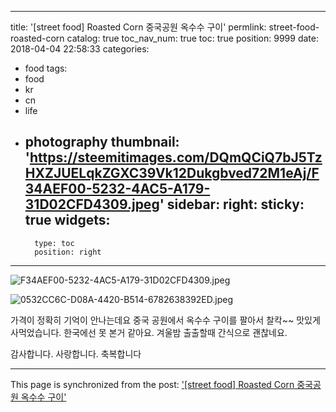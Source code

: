 
---
title: '[street food]  Roasted Corn  중국공원 옥수수 구이'
permlink: street-food-roasted-corn
catalog: true
toc_nav_num: true
toc: true
position: 9999
date: 2018-04-04 22:58:33
categories:
- food
tags:
- food
- kr
- cn
- life
- photography
thumbnail: 'https://steemitimages.com/DQmQCiQ7bJ5TzHXZJUELqkZGXC39Vk12Dukgbved72M1eAj/F34AEF00-5232-4AC5-A179-31D02CFD4309.jpeg'
sidebar:
    right:
        sticky: true
widgets:
    -
        type: toc
        position: right
---


![F34AEF00-5232-4AC5-A179-31D02CFD4309.jpeg](https://steemitimages.com/DQmQCiQ7bJ5TzHXZJUELqkZGXC39Vk12Dukgbved72M1eAj/F34AEF00-5232-4AC5-A179-31D02CFD4309.jpeg)

![0532CC6C-D08A-4420-B514-6782638392ED.jpeg](https://steemitimages.com/DQmQCiQ7bJ5TzHXZJUELqkZGXC39Vk12Dukgbved72M1eAj/0532CC6C-D08A-4420-B514-6782638392ED.jpeg)

가격이 정확히 기억이 안나는데요
중국 공원에서 옥수수 구이를 팔아서 찰칵~~
맛있게 사먹었습니다.
한국에선 못 본거 같아요.
겨울밤 출출할때 간식으로 괜찮네요.

감사합니다. 사랑합니다. 축복합니다

- - -

This page is synchronized from the post: ['[street food]  Roasted Corn  중국공원 옥수수 구이'](https://steemit.com/@kibumh/street-food-roasted-corn)
